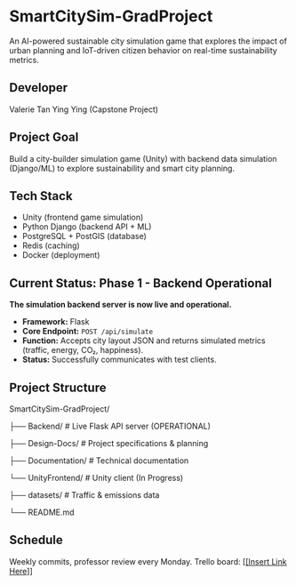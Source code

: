 # SmartCitySim-GradProject
An AI-powered sustainable city simulation game that explores the impact of urban planning and IoT-driven citizen behavior on real-time sustainability metrics.

## Developer
Valerie Tan Ying Ying (Capstone Project)

## Project Goal
Build a city-builder simulation game (Unity) with backend data simulation (Django/ML) to explore sustainability and smart city planning.

## Tech Stack
- Unity (frontend game simulation)
- Python Django (backend API + ML)
- PostgreSQL + PostGIS (database)
- Redis (caching)
- Docker (deployment)

## Current Status: Phase 1 - Backend Operational

**The simulation backend server is now live and operational.**
- **Framework:** Flask
- **Core Endpoint:** `POST /api/simulate`
- **Function:** Accepts city layout JSON and returns simulated metrics (traffic, energy, CO₂, happiness).
- **Status:** Successfully communicates with test clients.

## Project Structure
SmartCitySim-GradProject/

├── Backend/ # Live Flask API server (OPERATIONAL)

├── Design-Docs/ # Project specifications & planning

├── Documentation/ # Technical documentation

└── UnityFrontend/ # Unity client (In Progress)

├── datasets/ # Traffic & emissions data

└── README.md

## Schedule
Weekly commits, professor review every Monday.
Trello board: [[[Insert Link Here]](https://trello.com/b/WGAZjQDZ/mytrelloboard)]
